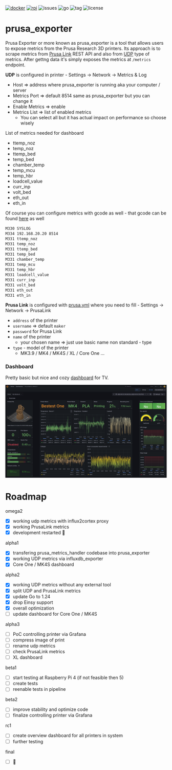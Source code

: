 [![docker](https://img.shields.io/github/actions/workflow/status/pstrobl96/prusa_exporter/docker.yml)](https://github.com/pstrobl96/prusa_exporter/actions/workflows/docker.yml) 
[![rpi](https://img.shields.io/github/actions/workflow/status/pstrobl96/prusa_exporter/rpi.yml)](https://github.com/pstrobl96/prusa_exporter/actions/workflows/rpi.yml) 
![issues](https://img.shields.io/github/issues/pstrobl96/prusa_exporter) 
![go](https://img.shields.io/github/go-mod/go-version/pstrobl96/prusa_exporter) 
![tag](https://img.shields.io/github/v/tag/pstrobl96/prusa_exporter) 
![license](https://img.shields.io/github/license/pstrobl96/prusa_exporter)

# prusa_exporter

Prusa Exporter or more known as prusa_exporter is a tool that allows users to expose metrics from the Prusa Research 3D printers. Its approach is to scrape metrics from [Prusa Link](https://help.prusa3d.com/article/prusa-connect-and-prusalink-explained_302608) REST API and also from [UDP](https://github.com/prusa3d/Prusa-Firmware-Buddy/blob/master/doc/metrics.md) type of metrics. After gettng data it's simply exposes the metrics at `/metrics` endpoint.

**UDP** is configured in printer - Settings -> Network -> Metrics & Log

- Host => address where prusa_exporter is running aka your computer / server
- Metrics Port => default 8514 same as prusa_exporter but you can change it
- Enable Metrics => enable
- Metrics List => list of enabled metrics
  - You can select all but it has actual impact on performance so choose wisely

List of metrics needed for dashboard
- ttemp_noz
- temp_noz
- ttemp_bed
- temp_bed
- chamber_temp
- temp_mcu
- temp_hbr
- loadcell_value
- curr_inp
- volt_bed
- eth_out
- eth_in

Of course you can configure metrics with gcode as well - that gcode can be found [here](docs/examples/syslog/config_full.gcode) as well

```
M330 SYSLOG
M334 192.168.20.20 8514
M331 ttemp_noz
M331 temp_noz
M331 ttemp_bed
M331 temp_bed
M331 chamber_temp
M331 temp_mcu
M331 temp_hbr
M331 loadcell_value
M331 curr_inp
M331 volt_bed
M331 eth_out
M331 eth_in
```

**Prusa Link** is configured with [prusa.yml](docs/config/prusa.yml) where you need to fill - Settings -> Network -> PrusaLink

- `address` of the printer
- `username` => default `maker`
- `password` for Prusa Link
- `name` of the printer
  - your chosen name => just use basic name non standard - type
- `type` - model of the printer
  - MK3.9 / MK4 / MK4S / XL / Core One ...

### Dashboard

Pretty basic but nice and cozy [dashboard](docs/Prusa%20Metrics%20MK4_C1-1747124111854.json) for TV.

![dashboard](docs/dashboard.png)

# Roadmap

omega2
- [x] working udp metrics with influx2cortex proxy
- [x] working PrusaLink metrics
- [x] development restarted 🎉

alpha1
- [x] transfering prusa_metrics_handler codebase into prusa_exporter
- [x] working UDP metrics via influxdb_exporter
- [x] Core One / MK4S dashboard

alpha2
- [x] working UDP metrics without any external tool
- [x] split UDP and PrusaLink metrics
- [x] update Go to 1.24
- [x] drop Einsy support
- [x] overall optimization
- [ ] update dashboard for Core One / MK4S

alpha3
- [ ] PoC controlling printer via Grafana
- [ ] compress image of print
- [ ] rename udp metrics
- [ ] check PrusaLink metrics
- [ ] XL dashboard

beta1
- [ ] start testing at Raspberry Pi 4 (if not feasible then 5)
- [ ] create tests
- [ ] reenable tests in pipeline

beta2
- [ ] improve stability and optimize code
- [ ] finalize controlling printer via Grafana

rc1
- [ ] create overview dashboard for all printers in system
- [ ] further testing

final
- [ ] 🎉